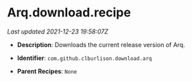# Arq.download.recipe

_Last updated 2021-12-23 19:58:07Z_

- **Description**: Downloads the current release version of Arq.

- **Identifier**: `com.github.clburlison.download.arq`

- **Parent Recipes**: `None`